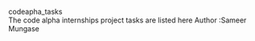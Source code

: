 codeapha_tasks
<br>
The code alpha internships project tasks are listed here 
Author :Sameer Mungase
